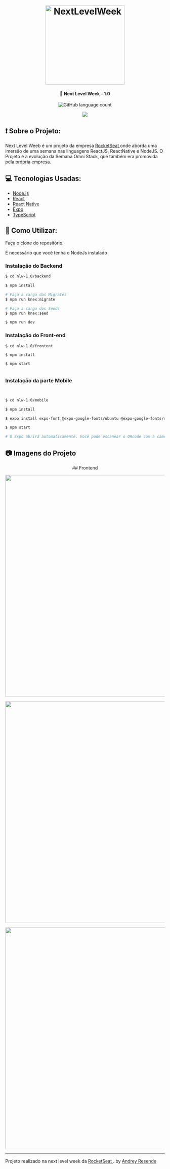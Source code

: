 <h1 align="center">
    <img alt="NextLevelWeek" title="#NextLevelWeek" src="https://user-images.githubusercontent.com/44928849/83915245-3f9e1f80-a749-11ea-90f9-c6bc22750d32.png" width="250px" />
</h1>

<h4 align="center">
  🚀 Next Level Week - 1.0
</h4>
<p align="center">
  <img alt="GitHub language count" src="https://img.shields.io/github/languages/count/Rocketseat/semana-omnistack-10">

</p>
<p align="center">
    <img src="https://camo.githubusercontent.com/a47cc6a6b74e0edbba2a73d2f727eaf4ccd1d855/68747470733a2f2f696e736f6d6e69612e726573742f696d616765732f72756e2e737667" >
</p>

## :exclamation: Sobre o Projeto:

<p> Next Level Weeb é um projeto da empresa <a href="www.rocketset.com.br"> RocketSeat </a> onde aborda uma imersão de uma semana nas linguagens ReactJS, ReactNative e NodeJS. O Projeto é a evolução da Semana Omni Stack, que também era promovida pela própria empresa.  </p>

## :computer: Tecnologias Usadas:


- [Node.js](https://nodejs.org/en/)
- [React](https://reactjs.org)
- [React Native](https://facebook.github.io/react-native/)
- [Expo](https://expo.io/)
- [TypeScript](https://www.typescriptlang.org/)


## :paperclip: Como Utilizar:

<p> Faça o clone do repositório. </p>
<p> É necessário que você tenha o NodeJs instalado </p>


### Instalação do Backend 

```bash
$ cd nlw-1.0/backend

$ npm install

# Faça a carga das Migrates
$ npm run knex:migrate

# Faça a carga dos Seeds
$ npm run knex:seed

$ npm run dev

```

### Instalação do Front-end

```
$ cd nlw-1.0/frontent

$ npm install

$ npm start


```

### Instalação da parte Mobile

```bash


$ cd nlw-1.0/mobile

$ npm install

$ expo install expo-font @expo-google-fonts/ubuntu @expo-google-fonts/roboto

$ npm start

# O Expo abrirá automaticamente. Você pode escanear o QRcode com a camera do seu celular ou abrir e emular pelo Android Studio.


```

## :camera: Imagens do Projeto


<p align="center"> ## Frontend  </p> 

<p align="center"> 
    <a target="_blank"> <img src="https://user-images.githubusercontent.com/44928849/83917961-251a7500-a74e-11ea-9c12-da25da3c51cf.PNG" width="700px" heigth="1100px" </a>
 </p>  
  <p align="center"> 
     <a target="_blank"> <img src="https://user-images.githubusercontent.com/44928849/83917961-251a7500-a74e-11ea-9c12-da25da3c51cf.PNG" width="700px" heigth="1100px" </a>
    </p>
  <p align="center"> 
      <a target="_blank"> <img src="https://user-images.githubusercontent.com/44928849/83917961-251a7500-a74e-11ea-9c12-da25da3c51cf.PNG" width="700px" heigth="1100px" </a>
    </p>




----------------------------------------------------------------------------------------------------------------------------------------
Projeto realizado na next level week da <a href="www.rocketset.com.br"> RocketSeat </a>. by <a href="https://www.linkedin.com/in/andrey-resende/"> Andrey Resende </a>

